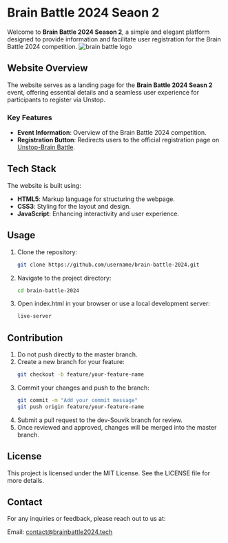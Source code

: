 # Brain Battle 2024 Seaon 2

Welcome to **Brain Battle 2024 Season 2**, a simple and elegant platform designed to provide information and facilitate user registration for the Brain Battle 2024 competition.
![brain battle logo](https://github.com/user-attachments/assets/8effe5bc-59a8-4905-a745-7692aa52662b)

## Website Overview

The website serves as a landing page for the **Brain Battle 2024 Seasn 2** event, offering essential details and a seamless user experience for participants to register via Unstop.

### Key Features

- **Event Information**: Overview of the Brain Battle 2024 competition.
- **Registration Button**: Redirects users to the official registration page on [Unstop-Brain Battle](https://unstop.com/hackathons/brain-battle-season-2-coding-junction-1185487).

## Tech Stack

The website is built using:

- **HTML5**: Markup language for structuring the webpage.
- **CSS3**: Styling for the layout and design.
- **JavaScript**: Enhancing interactivity and user experience.

## Usage

1. Clone the repository:
   ```bash
   git clone https://github.com/username/brain-battle-2024.git

2. Navigate to the project directory:
    ```bash
   cd brain-battle-2024

3. Open index.html in your browser or use a local development server:
   ```bash
   live-server

## Contribution
1. Do not push directly to the master branch.
2. Create a new branch for your feature:
   ```bash
   git checkout -b feature/your-feature-name
3. Commit your changes and push to the branch:
   ```bash
   git commit -m "Add your commit message"
   git push origin feature/your-feature-name
4. Submit a pull request to the dev-Souvik branch for review.
5. Once reviewed and approved, changes will be merged into the master branch.

## License
This project is licensed under the MIT License. See the LICENSE file for more details.

## Contact
For any inquiries or feedback, please reach out to us at:

Email: contact@brainbattle2024.tech






